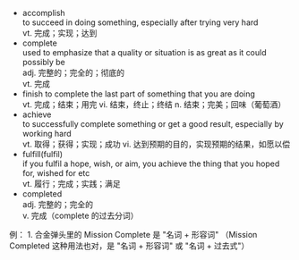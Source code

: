 -   accomplish  
    to succeed in doing something, especially after trying very hard  
    vt. 完成；实现；达到
-   complete  
    used to emphasize that a quality or situation is as great as it could possibly be  
    adj. 完整的；完全的；彻底的  
    vt. 完成  
-   finish 
    to complete the last part of something that you are doing  
    vt. 完成；结束；用完
    vi. 结束，终止；终结
    n. 结束；完美；回味（葡萄酒）
-   achieve  
    to successfully complete something or get a good result, especially by working hard  
    vt. 取得；获得；实现；成功
    vi. 达到预期的目的，实现预期的结果，如愿以偿
-   fulfill(fulfil)  
    if you fulfil a hope, wish, or aim, you achieve the thing that you hoped for, wished for etc  
    vt. 履行；完成；实践；满足
-   completed  
    adj. 完整的；完全的  
    v. 完成（complete 的过去分词） 

例：
1\. 合金弹头里的 Mission Complete 是 "名词 + 形容词"
（Mission Completed 这种用法也对，是 "名词 + 形容词" 或 "名词 + 过去式"）

